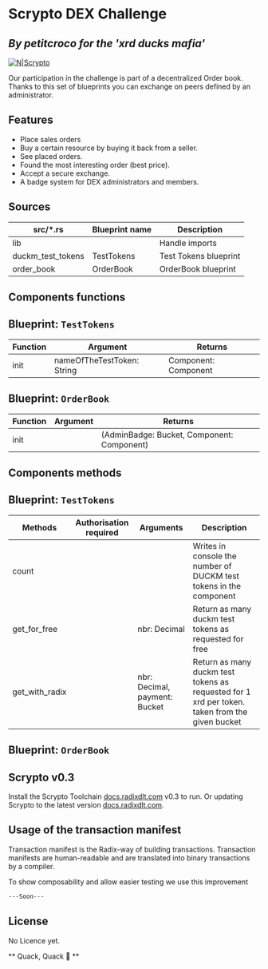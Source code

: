 # Scrypto DEX Challenge
## _By petitcroco for the 'xrd ducks mafia'_

[![N|Scrypto](https://raw.githubusercontent.com/p3titcr0c0/scrypto-challenges/6cc5145efaa1ac473c15c32ec9e7788a3bc569c8/dTxpPi9lDf.svg)](https://www.radixdlt.com/post/scrypto-v0-3-released)

Our participation in the challenge is part of a decentralized Order book. Thanks to this set of blueprints you can exchange on peers defined by an administrator.


## Features
- Place sales orders
- Buy a certain resource by buying it back from a seller.
- See placed orders.
- Found the most interesting order (best price).
- Accept a secure exchange.
- A badge system for DEX administrators and members.

## Sources
| src/*.rs | Blueprint name | Description |
| ------ | ------ | ------ |
| lib |  | Handle imports |
| duckm_test_tokens | TestTokens | Test Tokens blueprint |
| order_book | OrderBook | OrderBook blueprint |


## Components functions
## Blueprint: `TestTokens`
| Function | Argument | Returns
| ------ | ------ | ------ |
| init | nameOfTheTestToken: String | Component: Component

## Blueprint: `OrderBook`
| Function | Argument | Returns
| ------ | ------ | ------ |
| init | | (AdminBadge: Bucket, Component: Component)


## Components methods
## Blueprint: `TestTokens`

| Methods | Authorisation required | Arguments | Description
| ------ | ------ | ------ | ------ |
| count | |  | Writes in console the number of DUCKM test tokens in the component | 
| get_for_free | | nbr: Decimal | Return as many duckm test tokens as requested for free
| get_with_radix | | nbr: Decimal, payment: Bucket  | Return as many duckm test tokens as requested for 1 xrd per token. taken from the given bucket


## Blueprint: `OrderBook`

## Scrypto v0.3
Install the Scrypto Toolchain [docs.radixdlt.com](https://docs.radixdlt.com/main/scrypto/getting-started/install-scrypto.html) v0.3 to run. Or updating Scrypto to the latest version [docs.radixdlt.com](https://docs.radixdlt.com/main/scrypto/getting-started/updating-scrypto.html).
 
 ## Usage of the transaction manifest

Transaction manifest is the Radix-way of building transactions. Transaction manifests are human-readable and are translated into binary transactions by a compiler.

To show composability and allow easier testing we use this improvement

```sh
---Soon---
```

## License
No Licence yet.

** Quack, Quack 🦆 **

